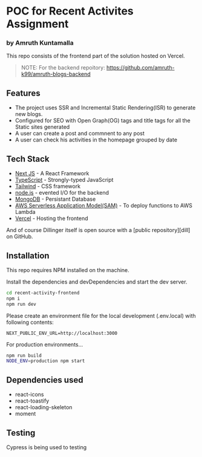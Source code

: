 # POC for Recent Activites Assignment

### by Amruth Kuntamalla

This repo consists of the frontend part of the solution hosted on Vercel.

> NOTE: For the backend repoitory: https://github.com/amruth-k99/amruth-blogs-backend

## Features

- The project uses SSR and Incremental Static Rendering(ISR) to generate new blogs.
- Configured for SEO with Open Graph(OG) tags and title tags for all the Static sites generated
- A user can create a post and commnent to any post
- A user can check his activities in the homepage grouped by date

## Tech Stack

- [Next JS] - A React Framework
- [TypeScript] - Strongly-typed JavaScript
- [Tailwind] - CSS framework
- [node.js] - evented I/O for the backend
- [MongoDB] - Persistant Database
- [AWS Serverless Application Model(SAM)] - To deploy functions to AWS Lambda
- [Vercel] - Hosting the frontend

And of course Dillinger itself is open source with a [public repository][dill]
on GitHub.

## Installation

This repo requires NPM installed on the machine.

Install the dependencies and devDependencies and start the dev server.

```sh
cd recent-activity-frontend
npm i
npm run dev
```

Please create an environment file for the local development (.env.local) with following contents:

```
NEXT_PUBLIC_ENV_URL=http://localhost:3000
```

For production environments...

```sh
npm run build
NODE_ENV=production npm start
```

## Dependencies used

- react-icons
- react-toastify
- react-loading-skeleton
- moment

[//]: # "These are reference links used in the body of this note and get stripped out when the markdown processor does its job. There is no need to format nicely because it shouldn't be seen. Thanks SO - http://stackoverflow.com/questions/4823468/store-comments-in-markdown-syntax"
[tailwind]: https://tailwindcss.com
[aws serverless application model(sam)]: https://docs.aws.amazon.com/serverless-application-model/latest/developerguide/what-is-sam.html
[next js]: https://nextjs.org
[node.js]: http://nodejs.org
[typescript]: https://www.typescriptlang.org
[mongodb]: https://www.mongodb.com/
[vercel]: https://www.vercel.com/

## Testing

Cypress is being used to testing
